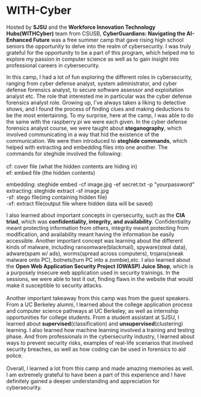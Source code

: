 # WITH-Cyber

Hosted by **SJSU** and the **Workforce Innovation Technology Hubs(WITHCyber)** team from CSUSB, **CyberGuardians: Navigating the AI-Enhanced Future** was a free summer camp that gave rising high school seniors the opportunity to delve into the realm of cybersecurity. I was truly grateful for the opportunity to be a part of this program, which helped me to explore my passion in computer science as well as to gain insight into professional careers in cybersecurity. 

In this camp, I had a lot of fun exploring the different roles in cybersecurity, ranging from cyber defense analyst, system administrator, and cyber defense forensics analyst, to secure software assessor and exploitation analyst etc. The role that interested me in particular was the cyber defense forensics analyst role. Growing up, I've always taken a liking to detective shows, and I found the process of finding clues and making deductions to be the most entertaining. To my surprise, here at the camp, I was able to do the same with the raspberry pi we were each given. In the cyber defense forensics analyst course, we were taught about **steganography**, which involved communicating in a way that hid the existence of the communication. We were then introduced to **steghide commands**, which helped with extracting and embedding files into one another. The commands for steghide involved the following:<br/>
<br/>
cf: cover file (what the hidden contents are hiding in)<br/>
ef: embed file (the hidden contents)<br/>

embedding: steghide embed -cf image.jpg -ef secret.txt -p "yourpassword"<br/>
extracting: steghide extract -sf image.jpg<br/>
  -sf: stego file(img containing hidden file)<br/>
  -xf: extract file(output file where hidden data will be saved)<br/>

I also learned about important concepts in cyersecurity, such as the **CIA triad**, which was **confidentiality, integrity, and availability**. Confidentiality meant protecting information from others, integrity meant protecting from modification, and availability meant having the information be easily accessible. Another important concept was learning about the different kinds of malware, including ransomware(blackmail), spyware(steal data), adware(spam w/ ads), worms(spread across computers), trojans(sneak malware onto PC), botnets(turn PC into a zombie),etc. I also learned about the **Open Web Application Security Project (OWASP) Juice Shop**, which is a purposely insecure web application used in security trainings. In the sessions, we were able to test it out, finding flaws in the website that would make it susceptible to security attacks.
</br></br>
Another important takeaway from this camp was from the guest speakers. From a UC Berkeley alumni, I learned about the college application process and computer science pathways at UC Berkeley, as well as internship opportunities for college students. From a student assistant at SJSU, I learned about **supervised**(classification) and **unsupervised**(clustering) learning. I also learned how machine learning involved a training and testing phase. And from professionals in the cybersecurity industry, I learned about ways to prevent security risks, examples of real-life scenarios that involved security breaches, as well as how coding can be used in forensics to aid police. 
</br></br>
Overall, I learned a lot from this camp and made amazing memories as well. I am extremely grateful to have been a part of this experience and I have definitely gained a deeper understanding and appreciation for cybersecurity.
